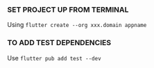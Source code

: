 ### SET PROJECT UP FROM TERMINAL

Using `flutter create --org xxx.domain appname`

### TO ADD TEST DEPENDENCIES

Use `flutter pub add test --dev`
